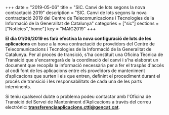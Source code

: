 +++
date        = "2019-05-06"
title       = "SIC. Canvi de lots segons la nova contractació 2019"
description = "SIC. Canvi de lots segons la nova contractació 2019 del Centre de Telecomunicacions i Tecnologies de la Informació de la Generalitat de Catalunya"
categories  = ["sic"]
sections    = ["Notícies","home"]
key         = "MAIG2019"
+++

**El dia 01/06/2019 es farà efectiva la nova configuració de lots de les aplicacions** en base a la nova contractació de proveïdors del Centre de Telecomunicacions i Tecnologies de la Informació de la Generalitat de Catalunya. Per al procés de transició, s'ha constituït una Oficina Tècnica de Transició que s'encarregarà de la coordinació del canvi i s'ha elaborat un document que recopila la informació necessària per a fer el traspàs d'accés al codi font de les aplicacions entre els proveïdors de manteniment d’aplicacions que surten i els que entren, definint el procediment durant el procés de transició i les responsabilitats de cada una de les parts intervinents.

Si teniu qualsevol dubte o problema podeu contactar amb l'Oficina de Transició del Servei de Manteniment d'Aplicacions a través del correu electrònic: **transferenciaaplicacions.ctti@gencat.cat**.

